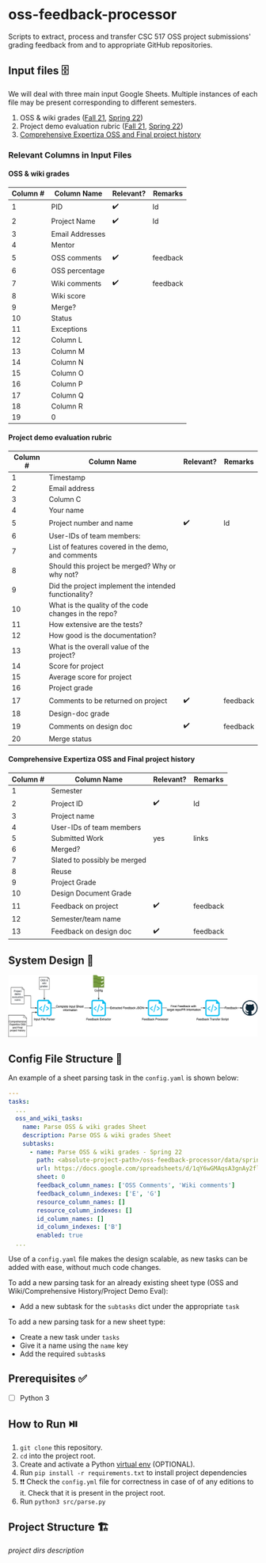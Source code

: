 # oss-feedback-processor
Scripts to extract, process and transfer CSC 517 OSS project submissions' grading feedback from and to appropriate GitHub repositories.

## Input files 🗄️
We will deal with three main input Google Sheets. Multiple instances of each file may be present corresponding to different semesters.
1. OSS & wiki grades ([Fall 21](https://docs.google.com/spreadsheets/d/1BgqowvanfrwYZBZN6kIAZHKlDoUGF_CQKhWyFohBYOE/edit#gid=0), [Spring 22](https://docs.google.com/spreadsheets/d/1qY6wGMAqsA3gnAy2fll6nKq80ghtbUhgT24R2uNSGec/edit#gid=0))
2. Project demo evaluation rubric ([Fall 21](https://docs.google.com/spreadsheets/d/1B-Us7nXdNZbYGH1hQoz7OFXKh_qBXcTu9j2iUqddWlI/edit#gid=886687584), [Spring 22](https://docs.google.com/spreadsheets/d/1jtgJvDGeTDLGNlMC6eO-e-6ZXAQPrafPa5FhDPh4AJ8/edit#gid=370461803))
3. [Comprehensive Expertiza OSS and Final project history](https://docs.google.com/spreadsheets/d/1bUwyvxgWe6hRnUo1FkSz2PdQ6DQELS_VyQ1o8l4L0qM/edit#gid=1868522269)

### Relevant Columns in Input Files
#### OSS & wiki grades
| Column # | Column Name | Relevant? | Remarks |
|--------|--------|--------|--------|
| 1 | PID | ✔️ | Id |
| 2 | Project Name | ✔️ | Id |
| 3 | Email Addresses | | |	
| 4 | Mentor | | |
| 5 | OSS comments | ✔️ | feedback |
| 6 | OSS percentage | | |
| 7 | Wiki comments | ✔️ | feedback |
| 8 | Wiki score | | |
| 9 | Merge? | | |
| 10 | Status | | |	
| 11 | Exceptions | | |
| 12 | Column L | | |
| 13 | Column M | | |
| 14 | Column N | | |
| 15 | Column O | | |
| 16 | Column P | | |
| 17 | Column Q | | |
| 18 | Column R | | |
| 19 | 0 | | |

#### Project demo evaluation rubric
| Column # | Column Name | Relevant? | Remarks |
|--------|--------|--------|--------|
|	1	|	Timestamp	|		|		|
|	2	|	Email address	|		|		|
|	3	|	Column C	|		|		|
|	4	|	Your name	|		|		|
|	5	|	Project number and name	|	✔️ |	Id	|
|	6	|	User-IDs of team members:	|		|		|
|	7	|	List of features covered in the demo, and comments	|		|		|
|	8	|	Should this project be merged?  Why or why not?	|		|		|
|	9	|	Did the project implement the intended functionality?	|		|		|
|	10	|	What is the quality of the code changes in the repo?	|		|		|
|	11	|	How extensive are the tests?	|		|		|
|	12	|	How good is the documentation?	|		|		|
|	13	|	What is the overall value of the project?	|		|		|
|	14	|	Score for project	|		|		|
|	15	|	Average score for project	|		|		|
|	16	|	Project grade	|		|		|
|	17	|	Comments to be returned on project	|	✔️	|	feedback	|
|	18	|	Design-doc grade	|		|		|
|	19	|	Comments on design doc	|	✔️	|	feedback	|
|	20	|	Merge status	|		|		|

#### Comprehensive Expertiza OSS and Final project history
| Column # | Column Name | Relevant? | Remarks |
|--------|--------|--------|--------|
|	1	|	Semester	|		|		|
|	2	|	Project ID	|	✔️ |	Id	|
|	3	|	Project name	|		|		|
|	4	|	User-IDs of team members	|		|		|
|	5	|	Submitted Work	|	yes	|	links	|
|	6	|	Merged?	|		|		|
|	7	|	Slated to possibly be merged	|		|		|
|	8	|	Reuse	|		|		|
|	9	|	Project Grade	|		|		|
|	10	|	Design Document Grade	|		|		|
|	11	|	Feedback on project	|	✔️	|	feedback	|
|	12	|	Semester/team name	|		|		|
|	13	|	Feedback on design doc	|	✔️	|	feedback	|

## System Design 🔌
![system_design](/res/oss_feedback_system_design.png)

## Config File Structure 📜
An example of a sheet parsing task in the `config.yaml` is shown below:
```yaml
---
tasks:
  ...
  oss_and_wiki_tasks:
    name: Parse OSS & wiki grades Sheet
    description: Parse OSS & wiki grades Sheet
    subtasks:
      - name: Parse OSS & wiki grades - Spring 22
        path: <absolute-project-path>/oss-feedback-processor/data/spring-22/oss_and_wiki_grades_spring_2022.xlsx
        url: https://docs.google.com/spreadsheets/d/1qY6wGMAqsA3gnAy2fll6nKq80ghtbUhgT24R2uNSGec/edit#gid=0
        sheet: 0
        feedback_column_names: ['OSS Comments', 'Wiki comments']
        feedback_column_indexes: ['E', 'G']
        resource_column_names: []
        resource_column_indexes: []
        id_column_names: []
        id_column_indexes: ['B']
        enabled: true
  ...
```
Use of a `config.yaml` file makes the design scalable, as new tasks can be added with ease, without much code changes. 

To add a new parsing task for an already existing sheet type (OSS and Wiki/Comprehensive History/Project Demo Eval): 
* Add a new subtask for the `subtasks` dict under the appropriate `task`

To add a new parsing task for a new sheet type: 
* Create a new task under `tasks`
* Give it a name using the `name` key
* Add the required `subtask`s

## Prerequisites ✅
- [ ] Python 3

## How to Run ⏯️
1. `git clone` this repository.
2. `cd` into the project root.
3. Create and activate a Python [virtual env](https://docs.python.org/3/tutorial/venv.html) (OPTIONAL).
4. Run `pip install -r requirements.txt` to install project dependencies
5. ❗❗ Check the `config.yml` file for correctness in case of of any editions to it. Check that it is present in the project root.
6. Run `python3 src/parse.py`

## Project Structure 🏗️
_project dirs description_
